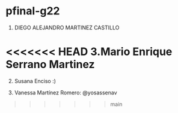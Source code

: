 # pfinal-g22

1. DIEGO ALEJANDRO MARTINEZ CASTILLO

<<<<<<< HEAD
3.Mario Enrique Serrano Martinez
=======
2. Susana Enciso :)

3. Vanessa Martínez Romero: @yosassenav
>>>>>>> main
